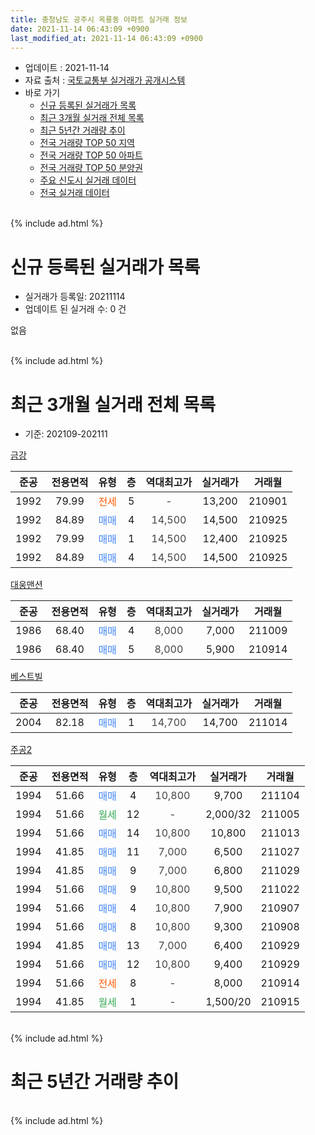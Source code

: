 ```yaml
---
title: 충청남도 공주시 옥룡동 아파트 실거래 정보
date: 2021-11-14 06:43:09 +0900
last_modified_at: 2021-11-14 06:43:09 +0900
---
```


* 업데이트 : 2021-11-14
* 자료 출처 : [국토교통부 실거래가 공개시스템](http://rt.molit.go.kr)
* 바로 가기
    * [신규 등록된 실거래가 목록](#신규-등록된-실거래가-목록)
    * [최근 3개월 실거래 전체 목록](#최근-3개월-실거래-전체-목록)
    * [최근 5년간 거래량 추이](#최근-5년간-거래량-추이)
    * [전국 거래량 TOP 50 지역](https://inasie.github.io/apt-trade-info/최근-3개월-전국에서-가장-거래가-많이-발생한-지역)
    * [전국 거래량 TOP 50 아파트](https://inasie.github.io/apt-trade-info/최근-3개월-전국에서-가장-거래가-많이-발생한-아파트)
    * [전국 거래량 TOP 50 분양권](https://inasie.github.io/apt-trade-info/최근-3개월-전국에서-가장-거래가-많이-발생한-분양권)
    * [주요 신도시 실거래 데이터](https://inasie.github.io/apt-trade-info/주요-신도시)
    * [전국 실거래 데이터](https://inasie.github.io/apt-trade-info/전국)
<br>
{% include ad.html %}
<br>

# 신규 등록된 실거래가 목록
* 실거래가 등록일: 20211114
* 업데이트 된 실거래 수: 0 건

없음

<br>
{% include ad.html %}
<br>

# 최근 3개월 실거래 전체 목록
* 기준: 202109-202111


[금강](https://search.naver.com/search.naver?query=%EC%B6%A9%EC%B2%AD%EB%82%A8%EB%8F%84+%EA%B3%B5%EC%A3%BC%EC%8B%9C+%EC%98%A5%EB%A3%A1%EB%8F%99+%EA%B8%88%EA%B0%95)

|준공|전용면적|유형|층|역대최고가|실거래가|거래월|
|:---:|:---:|:---:|:---:|:---:|:---:|:---:|
|1992|79.99|<span style="color:#ff5a00">전세</span>|5|<span style="color:#444444">-</span>|13,200|210901|
|1992|84.89|<span style="color:#4285f3">매매</span>|4|<span style="color:#444444">14,500</span>|14,500|210925|
|1992|79.99|<span style="color:#4285f3">매매</span>|1|<span style="color:#444444">14,500</span>|12,400|210925|
|1992|84.89|<span style="color:#4285f3">매매</span>|4|<span style="color:#444444">14,500</span>|14,500|210925|

[대웅맨션](https://search.naver.com/search.naver?query=%EC%B6%A9%EC%B2%AD%EB%82%A8%EB%8F%84+%EA%B3%B5%EC%A3%BC%EC%8B%9C+%EC%98%A5%EB%A3%A1%EB%8F%99+%EB%8C%80%EC%9B%85%EB%A7%A8%EC%85%98)

|준공|전용면적|유형|층|역대최고가|실거래가|거래월|
|:---:|:---:|:---:|:---:|:---:|:---:|:---:|
|1986|68.40|<span style="color:#4285f3">매매</span>|4|<span style="color:#444444">8,000</span>|7,000|211009|
|1986|68.40|<span style="color:#4285f3">매매</span>|5|<span style="color:#444444">8,000</span>|5,900|210914|

[베스트빌](https://search.naver.com/search.naver?query=%EC%B6%A9%EC%B2%AD%EB%82%A8%EB%8F%84+%EA%B3%B5%EC%A3%BC%EC%8B%9C+%EC%98%A5%EB%A3%A1%EB%8F%99+%EB%B2%A0%EC%8A%A4%ED%8A%B8%EB%B9%8C)

|준공|전용면적|유형|층|역대최고가|실거래가|거래월|
|:---:|:---:|:---:|:---:|:---:|:---:|:---:|
|2004|82.18|<span style="color:#4285f3">매매</span>|1|<span style="color:#444444">14,700</span>|14,700|211014|

[주공2](https://search.naver.com/search.naver?query=%EC%B6%A9%EC%B2%AD%EB%82%A8%EB%8F%84+%EA%B3%B5%EC%A3%BC%EC%8B%9C+%EC%98%A5%EB%A3%A1%EB%8F%99+%EC%A3%BC%EA%B3%B52)

|준공|전용면적|유형|층|역대최고가|실거래가|거래월|
|:---:|:---:|:---:|:---:|:---:|:---:|:---:|
|1994|51.66|<span style="color:#4285f3">매매</span>|4|<span style="color:#444444">10,800</span>|9,700|211104|
|1994|51.66|<span style="color:#34a853">월세</span>|12|<span style="color:#444444">-</span>|2,000/32|211005|
|1994|51.66|<span style="color:#4285f3">매매</span>|14|<span style="color:#444444">10,800</span>|10,800|211013|
|1994|41.85|<span style="color:#4285f3">매매</span>|11|<span style="color:#444444">7,000</span>|6,500|211027|
|1994|41.85|<span style="color:#4285f3">매매</span>|9|<span style="color:#444444">7,000</span>|6,800|211029|
|1994|51.66|<span style="color:#4285f3">매매</span>|9|<span style="color:#444444">10,800</span>|9,500|211022|
|1994|51.66|<span style="color:#4285f3">매매</span>|4|<span style="color:#444444">10,800</span>|7,900|210907|
|1994|51.66|<span style="color:#4285f3">매매</span>|8|<span style="color:#444444">10,800</span>|9,300|210908|
|1994|41.85|<span style="color:#4285f3">매매</span>|13|<span style="color:#444444">7,000</span>|6,400|210929|
|1994|51.66|<span style="color:#4285f3">매매</span>|12|<span style="color:#444444">10,800</span>|9,400|210929|
|1994|51.66|<span style="color:#ff5a00">전세</span>|8|<span style="color:#444444">-</span>|8,000|210914|
|1994|41.85|<span style="color:#34a853">월세</span>|1|<span style="color:#444444">-</span>|1,500/20|210915|


<br>
{% include ad.html %}
<br>

# 최근 5년간 거래량 추이


<div style="width:100%;">
    <canvas id="deal_progress" height="200"></canvas>
</div>

<script>
new Chart(document.getElementById("deal_progress"), {
    type: 'line',
    data: {
        labels: ['201611','201612','201701','201702','201703','201704','201705','201706','201707','201708','201709','201710','201711','201712','201801','201802','201803','201804','201805','201806','201807','201808','201809','201810','201811','201812','201901','201902','201903','201904','201905','201906','201907','201908','201909','201910','201911','201912','202001','202002','202003','202004','202005','202006','202007','202008','202009','202010','202011','202012','202101','202102','202103','202104','202105','202106','202107','202108','202109','202110','202111'],
        datasets: [{
            label: '매매',
            pointRadius: 1,
            data: [3, 5, 4, 9, 9, 3, 3, 6, 5, 6, 3, 5, 6, 4, 5, 5, 8, 4, 3, 6, 4, 4, 1, 9, 7, 7, 0, 4, 4, 7, 10, 5, 8, 7, 7, 5, 3, 11, 8, 7, 13, 9, 6, 9, 11, 7, 7, 14, 14, 17, 7, 11, 11, 17, 8, 12, 8, 11, 8, 6, 1],
            borderColor: "rgba(255, 201, 14, 1)",
            backgroundColor: "rgba(255, 201, 14, 0.5)",
            fill: false,
            lineTension: 0
        },{
            label: '전월세',
            pointRadius: 1,
            data: [1, 3, 1, 5, 7, 3, 6, 5, 4, 8, 2, 4, 5, 2, 3, 3, 5, 3, 2, 0, 4, 3, 4, 4, 2, 5, 6, 6, 2, 7, 6, 6, 6, 5, 7, 2, 3, 6, 5, 3, 2, 5, 2, 3, 3, 7, 2, 4, 2, 1, 1, 5, 2, 2, 6, 4, 6, 3, 3, 1, 0],
            borderColor: "rgba(0, 141, 185, 1)",
            backgroundColor: "rgba(0, 141, 185, 0.5)",
            fill: false,
            lineTension: 0
        }
        ]
    },
    options: {
        responsive: true,
        title: {
            display: false
        },
        tooltips: {
            mode: 'index',
            intersect: false
        },
        hover: {
            mode: 'nearest',
            intersect: true
        },
        scales: {
            xAxes: [{
                display: true,
                scaleLabel: {
                    display: true,
                    labelString: '년/월'
                }
            }],
            yAxes: [{
                display: true,
                ticks: {
                    suggestedMin: 0,
                },
                scaleLabel: {
                    display: true,
                    labelString: '실거래 수'
                }
            }]
        }
    }
});

</script>


<br>
{% include ad.html %}
<br>

